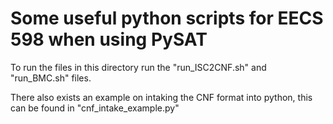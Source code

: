# Some useful python scripts for EECS 598 when using PySAT

To run the files in this directory run the "run_ISC2CNF.sh" and "run_BMC.sh" files.

There also exists an example on intaking the CNF format into python, this can be found in "cnf_intake_example.py"

